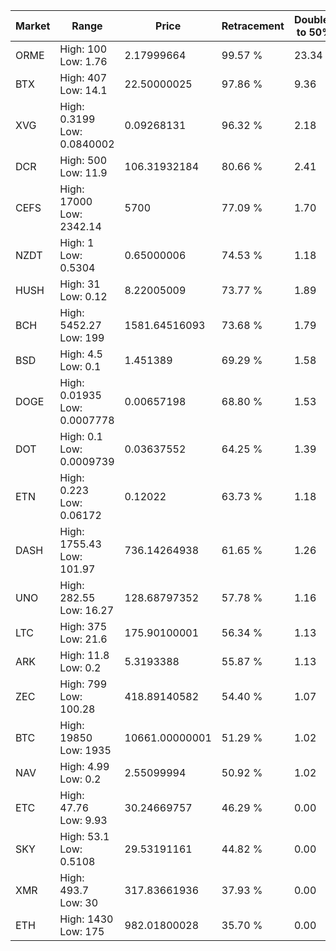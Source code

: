 | Market | Range | Price| Retracement | Doubles to 50% |
| --- | --- | --- | --- | --- |
| ORME | High: 100<br />Low: 1.76 | 2.17999664 | 99.57 % | 23.34 |
| BTX | High: 407<br />Low: 14.1 | 22.50000025 | 97.86 % | 9.36 |
| XVG | High: 0.3199<br />Low: 0.0840002 | 0.09268131 | 96.32 % | 2.18 |
| DCR | High: 500<br />Low: 11.9 | 106.31932184 | 80.66 % | 2.41 |
| CEFS | High: 17000<br />Low: 2342.14 | 5700 | 77.09 % | 1.70 |
| NZDT | High: 1<br />Low: 0.5304 | 0.65000006 | 74.53 % | 1.18 |
| HUSH | High: 31<br />Low: 0.12 | 8.22005009 | 73.77 % | 1.89 |
| BCH | High: 5452.27<br />Low: 199 | 1581.64516093 | 73.68 % | 1.79 |
| BSD | High: 4.5<br />Low: 0.1 | 1.451389 | 69.29 % | 1.58 |
| DOGE | High: 0.01935<br />Low: 0.0007778 | 0.00657198 | 68.80 % | 1.53 |
| DOT | High: 0.1<br />Low: 0.0009739 | 0.03637552 | 64.25 % | 1.39 |
| ETN | High: 0.223<br />Low: 0.06172 | 0.12022 | 63.73 % | 1.18 |
| DASH | High: 1755.43<br />Low: 101.97 | 736.14264938 | 61.65 % | 1.26 |
| UNO | High: 282.55<br />Low: 16.27 | 128.68797352 | 57.78 % | 1.16 |
| LTC | High: 375<br />Low: 21.6 | 175.90100001 | 56.34 % | 1.13 |
| ARK | High: 11.8<br />Low: 0.2 | 5.3193388 | 55.87 % | 1.13 |
| ZEC | High: 799<br />Low: 100.28 | 418.89140582 | 54.40 % | 1.07 |
| BTC | High: 19850<br />Low: 1935 | 10661.00000001 | 51.29 % | 1.02 |
| NAV | High: 4.99<br />Low: 0.2 | 2.55099994 | 50.92 % | 1.02 |
| ETC | High: 47.76<br />Low: 9.93 | 30.24669757 | 46.29 % | 0.00 |
| SKY | High: 53.1<br />Low: 0.5108 | 29.53191161 | 44.82 % | 0.00 |
| XMR | High: 493.7<br />Low: 30 | 317.83661936 | 37.93 % | 0.00 |
| ETH | High: 1430<br />Low: 175 | 982.01800028 | 35.70 % | 0.00 |

